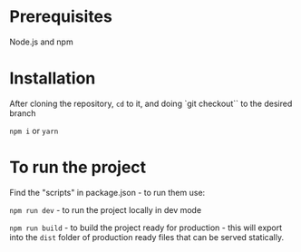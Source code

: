 # Prerequisites

Node.js and npm

# Installation

After cloning the repository, `cd` to it, and doing `git checkout`` to the desired branch

`npm i` or `yarn`

# To run the project

Find the "scripts" in package.json - to run them use:

`npm run dev` - to run the project locally in dev mode

`npm run build` - to build the project ready for production - this will export into the `dist` folder of production ready files that can be served statically.